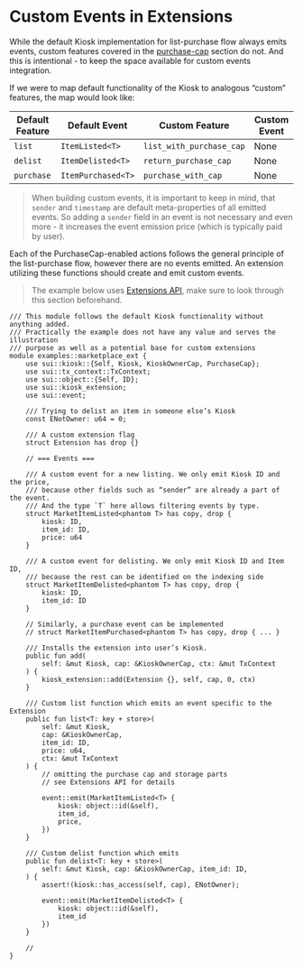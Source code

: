 # Custom Events in Extensions
While the default Kiosk implementation for list-purchase flow always emits events, custom features covered in the [purchase-cap](../kiosk/purchase-cap.md) section do not. And this is intentional - to keep the space available for custom events integration.

If we were to map default functionality of the Kiosk to analogous “custom” features, the map would look like:

| Default Feature | Default Event | Custom Feature | Custom Event
|--------|---------|--------|--------|
| `list` | `ItemListed<T>`  | `list_with_purchase_cap` | None
| `delist` |  `ItemDelisted<T>`  | `return_purchase_cap` | None
| `purchase` | `ItemPurchased<T>`  | `purchase_with_cap` | None

> When building custom events, it is important to keep in mind, that `sender` and `timestamp` are default meta-properties of all emitted events. So adding a `sender` field in an event is not necessary and even more - it increases the event emission price (which is typically paid by user).

Each of the PurchaseCap-enabled actions follows the general principle of the list-purchase flow, however there are no events emitted. An extension utilizing these functions should create and emit custom events. 

> The example below uses [Extensions API](../kiosk-extensions/extensions-api/), make sure to look through this section beforehand.

```Move
/// This module follows the default Kiosk functionality without anything added.
/// Practically the example does not have any value and serves the illustration 
/// purpose as well as a potential base for custom extensions
module examples::marketplace_ext {
	use sui::kiosk::{Self, Kiosk, KioskOwnerCap, PurchaseCap};
	use sui::tx_context::TxContext;
	use sui::object::{Self, ID};
	use sui::kiosk_extension;
	use sui::event;

	/// Trying to delist an item in someone else’s Kiosk
	const ENotOwner: u64 = 0;

	/// A custom extension flag
	struct Extension has drop {}

	// === Events ===

	/// A custom event for a new listing. We only emit Kiosk ID and the price,
	/// because other fields such as “sender” are already a part of the event.
	/// And the type `T` here allows filtering events by type.
	struct MarketItemListed<phantom T> has copy, drop {
		kiosk: ID,
		item_id: ID,
		price: u64
	}

	/// A custom event for delisting. We only emit Kiosk ID and Item ID, 
	/// because the rest can be identified on the indexing side 
	struct MarketItemDelisted<phantom T> has copy, drop {
		kiosk: ID,
		item_id: ID
	}

    // Similarly, a purchase event can be implemented
    // struct MarketItemPurchased<phantom T> has copy, drop { ... }

	/// Installs the extension into user’s Kiosk.
	public fun add(
		self: &mut Kiosk, cap: &KioskOwnerCap, ctx: &mut TxContext
	) {
		kiosk_extension::add(Extension {}, self, cap, 0, ctx)
	}

	/// Custom list function which emits an event specific to the Extension
	public fun list<T: key + store>(
		self: &mut Kiosk, 
		cap: &KioskOwnerCap, 
		item_id: ID, 
		price: u64, 
		ctx: &mut TxContext
	) {
		// omitting the purchase cap and storage parts
		// see Extensions API for details

		event::emit(MarketItemListed<T> {
			kiosk: object::id(&self),
			item_id,
			price,
		})
	}
	
	/// Custom delist function which emits 
	public fun delist<T: key + store>(
		self: &mut Kiosk, cap: &KioskOwnerCap, item_id: ID,
	) {
		assert!(kiosk::has_access(self, cap), ENotOwner);

		event::emit(MarketItemDelisted<T> {
			kiosk: object::id(&self),
			item_id
		})
	}

	// 
}
```